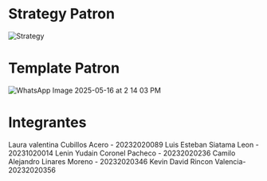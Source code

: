 # Strategy Patron
![Strategy](https://github.com/user-attachments/assets/1bc6d7ff-07ff-4fb3-bce7-2a6ce8c5575d)


# Template Patron
![WhatsApp Image 2025-05-16 at 2 14 03 PM](https://github.com/user-attachments/assets/07bc8d8b-90cf-46dd-94bd-030b5a67947a)

# Integrantes
Laura valentina Cubillos Acero - 20232020089
Luis Esteban Siatama Leon - 20231020014
Lenin Yudain Coronel Pacheco - 20232020236
Camilo Alejandro Linares Moreno - 20232020346
Kevin David Rincon Valencia- 20232020356
